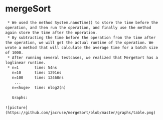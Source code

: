 # mergeSort

     * We used the method System.nanoTime() to store the time before the operation, and then run the operation, and finally use the method again store the time after the operation.
     * By subtracting the time before the operation from the time after the operation, we will get the actual runtime of the operation. We wrote a method that will calculate the average time for a batch size of 1000.
     * After running several testcases, we realized that MergeSort has a loglinear runtime.
     * n=1       time: 54ns
       n=10      time: 1291ns
       n=100     time: 12460ns
        ...
       n=<huge>  time: nlog2(n)
       
       Graphs:
       
    ![picture](https://github.com/jacruse/mergeSort/blob/master/graphs/table.png)

